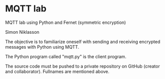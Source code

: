 # MQTT lab
MQTT lab using Python and Fernet (symmetric encryption)

Simon Niklasson

The objective is to familiarize oneself with sending and receiving encrypted messages with Python using MQTT.

The Python program called "mqtt.py" is the client program.

The source code must be pushed to a private repository on GitHub (creator and collaborator). Fullnames are mentioned above.
